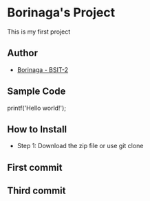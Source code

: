 # Borinaga's Project
This is my first project
## Author
* [Borinaga - BSIT-2](https://github.com/leander19)
## Sample Code
printf('Hello world!');
## How to Install
* Step 1: Download the zip file or use git clone
## First commit
## Third commit